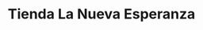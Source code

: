 ---
title: "Tienda La Nueva Esperanza"
url: /suchitoto/tienda-la-nueva-esperanza/
shop: Lebensmittel
---